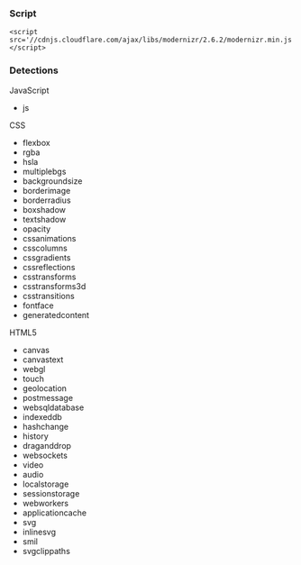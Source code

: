 ### Script

    <script src='//cdnjs.cloudflare.com/ajax/libs/modernizr/2.6.2/modernizr.min.js'></script>

### Detections

JavaScript

- js

CSS

- flexbox
- rgba
- hsla
- multiplebgs
- backgroundsize
- borderimage
- borderradius
- boxshadow
- textshadow
- opacity
- cssanimations
- csscolumns
- cssgradients
- cssreflections
- csstransforms
- csstransforms3d
- csstransitions
- fontface
- generatedcontent

HTML5

- canvas
- canvastext
- webgl
- touch
- geolocation
- postmessage
- websqldatabase
- indexeddb
- hashchange
- history
- draganddrop
- websockets
- video
- audio
- localstorage
- sessionstorage
- webworkers
- applicationcache
- svg
- inlinesvg
- smil
- svgclippaths
